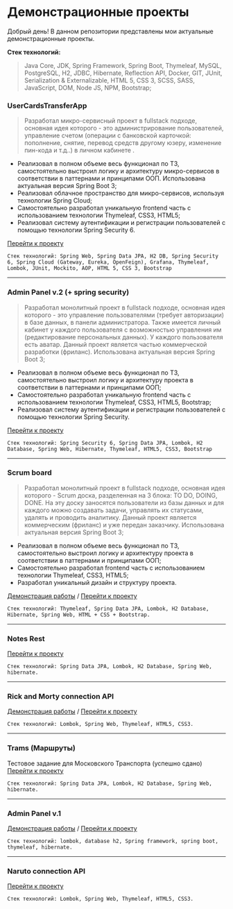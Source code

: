 # Демонстрационные проекты
Добрый день! В данном репозитории представлены мои актуальные демонстрационные проекты.

**Стек технологий:**
> Java Core, JDK, Spring Framework, Spring Boot, Thymeleaf, MySQL, PostgreSQL, H2, JDBC, Hibernate, Reflection API, Docker, GIT, JUnit, Serialization & Externalizable, HTML 5, CSS 3, SCSS, SASS, JavaScript, DOM, Node JS, NPM, Bootstrap;

### **UserCardsTransferApp**   
> Разработал микро-сервисный проект в fullstack подходе, основная идея которого - это администрирование пользователей, управление счетом (операции с банковской карточкой: пополнение, снятие, перевод средств другому юзеру, изменение пин-кода и т.д..) в личном кабинете .
> 
- Реализовал в полном объеме весь функционал по ТЗ, самостоятельно выстроил логику и архитектуру микро-сервисов в соответствии в паттернами и принципами ООП. Использована актуальная версия Spring Boot 3;
- Реализовал облачное пространство для микро-сервисов, используя технологии Spring Cloud;
- Самостоятельно разработал уникальную frontend часть с использованием технологии Thymeleaf, CSS3, HTML5;
- Реализовал систему аутентификации и регистрации пользователей с помощью технологии Spring Security 6.
  
[Перейти к проекту](https://github.com/RomanMakulin/SpringProjects/tree/main/CardTransferApp)

``` Стек технологий: Spring Web, Spring Data JPA, H2 DB, Spring Security 6, Spring Cloud (Gateway, Eureka, OpenFeign), Grafana, Thymeleaf, Lombok, JUnit, Mockito, AOP, HTML 5, CSS 3, Bootstrap ```

___

### **Admin Panel v.2**    (+ spring security)

> Разработал монолитный проект в fullstack подходе, основная идея которого - это управление пользователями (требует авторизации) в базе данных, в панели администратора.
Также имеется личный кабинет у каждого пользователя с возможностью управления им (редактирование персональных данных). У каждого пользователя есть аватар. Данный проект является частью коммерческой разработки (фриланс). Использована актуальная версия Spring Boot 3;
> 
- Реализовал в полном объеме весь функционал по ТЗ, самостоятельно выстроил логику и архитектуру проекта в соответствии в паттернами и принципами ООП;
- Самостоятельно разработал уникальную frontend часть с использованием технологии Thymeleaf, CSS3, HTML5, Bootstrap;
- Реализовал систему аутентификации и регистрации пользователей с помощью технологии Spring Security.

[Перейти к проекту](https://github.com/RomanMakulin/SpringProjects/tree/main/AdminPanelV2)

``` Стек технологий: Spring Security 6, Spring Data JPA, Lombok, H2 Database, Spring Web, Hibernate, Thymeleaf, HTML5, CSS3, Bootstrap ```

___

### **Scrum board**   

> Разработал монолитный проект в fullstack подходе, основная идея которого - Scrum доска, разделенная на 3 блока: TO DO, DOING, DONE. На эту доску заносятся пользователи из базы данных и для каждого можно создавать задачи, управлять их статусами, удалять и проводить аналитику. Данный проект является коммерческим (фриланс) и уже передан заказчику. Использована актуальная версия Spring Boot 3;
> 
- Реализовал в полном объеме весь функционал по ТЗ, самостоятельно выстроил логику и архитектуру проекта в соответствии в паттернами и принципами ООП;
- Самостоятельно разработал frontend часть с использованием технологии Thymeleaf, CSS3, HTML5;
- Разработал уникальный дизайн и структуру проекта.

[Демонстрация работы](https://www.youtube.com/watch?v=hu0x4bNrNXo) / 
[Перейти к проекту](https://github.com/RomanMakulin/SpringProjects/tree/main/Scrum-board)

``` Стек технологий: Thymeleaf, Spring Data JPA, Lombok, H2 Database, Hibernate, Spring Web, HTML + CSS + Bootstrap. ```

___

### **Notes Rest**   
[Перейти к проекту](https://github.com/RomanMakulin/SpringProjects/tree/main/NotesRest)

``` Стек технологий: Spring Data JPA, Lombok, H2 Database, Spring Web, hibernate. ```

___

### **Rick and Morty connection API**   
[Демонстрация работы](https://www.youtube.com/watch?v=jIqD4gj3N8s) / 
[Перейти к проекту](https://github.com/RomanMakulin/SpringProjects/tree/main/RickAndMortyApi)

``` Стек технологий: Lombok, Spring Web, Thymeleaf, HTML5, CSS3. ```

___

### **Trams (Маршруты)**   
Тестовое задание для Московского Транспорта (успешно сдано)
[Перейти к проекту](https://github.com/RomanMakulin/SpringProjects/tree/main/TramsRest)

``` Стек технологий: Spring Data JPA, Lombok, H2 Database, Spring Web, hibernate. ```

___

### **Admin Panel v.1**    
[Демонстрация работы](https://www.youtube.com/watch?v=mq4shToaQZg&t=21s) / 
[Перейти к проекту](https://github.com/RomanMakulin/SpringProjects/tree/main/AdminPanelV1)

``` Стек технологий: lombok, database h2, Spring framework, spring boot, thymeleaf, hibernate. ```

___

### **Naruto connection API**   
[Перейти к проекту](https://github.com/RomanMakulin/SpringProjects/tree/main/NarutoApi)

``` Стек технологий: Lombok, Spring Web, Thymeleaf, HTML5, CSS3. ```
